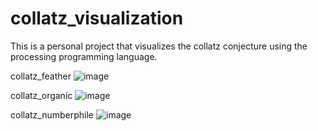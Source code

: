 # collatz_visualization
This is a personal project that visualizes the collatz conjecture using the processing programming language.

collatz_feather
![image](https://github.com/georomporas/collatz_visualization/assets/146763073/3ea8e66e-db4c-40bc-86ad-7a54c69c05b5)

collatz_organic
![image](https://github.com/georomporas/collatz_visualization/assets/146763073/848a46c0-a145-45ab-bbbd-7014794465ae)

collatz_numberphile
![image](https://github.com/georomporas/collatz_visualization/assets/146763073/0a2937f4-bc4e-406a-be4b-992b5e34a1d3)
